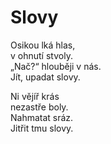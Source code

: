Slovy
=====

Osikou lká hlas,  
v ohnutí stvoly.  
„Nač?“ hlouběji v nás.  
Jít, upadat slovy.

Ni vějíř krás  
nezastře boly.  
Nahmatat sráz.  
Jitřit tmu slovy.


